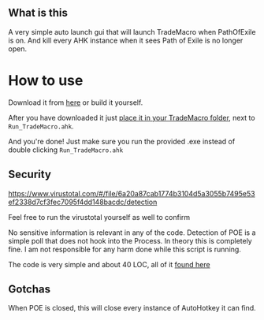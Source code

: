 ## What is this

A very simple auto launch gui that will launch TradeMacro when PathOfExile is on. And kill every AHK instance when it sees
Path of Exile is no longer open.

# How to use

Download it from [here](http://x.com) or build it yourself.

After you have downloaded it just [place it in your TradeMacro folder](https://i.imgur.com/wjH1knL.png), next to `Run_TradeMacro.ahk`.

And you're done! Just make sure you run the provided .exe instead of double clicking `Run_TradeMacro.ahk` 

## Security

https://www.virustotal.com/#/file/6a20a87cab1774b3104d5a3055b7495e53ef2338d7cf3fec7095f4dd148bacdc/detection

Feel free to run the virustotal yourself as well to confirm

No sensitive information is relevant in any of the code. Detection of POE is a simple poll that does not
hook into the Process. In theory this is completely fine. I am not responsible for any harm done while this
script is running.

The code is very simple and about 40 LOC, all of it [found here](http://x.com)

## Gotchas

When POE is closed, this will close every instance of AutoHotkey it can find.